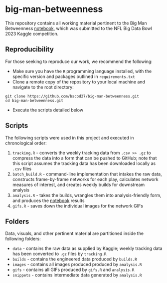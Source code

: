 # big-man-betweenness
This repository contains all working material pertinent to the Big Man Betweenness [notebook](https://www.kaggle.com/code/brunoscodari/big-man-betweenness-bmb), which was submitted to the NFL Big Data Bowl 2023 Kaggle competition. 

## Reproducibility
For those seeking to reproduce our work, we recommend the following: 
- Make sure you have the `R` programming language installed, with the specific version and packages outlined in `requirements.txt`
- Clone a remote copy of the repository to your local machine and navigate to the root directory:
```
git clone https://github.com/bscod27/big-man-betweenness.git
cd big-man-betweenness.git
``` 
- Execute the scripts detailed below

## Scripts
The following scripts were used in this project and executed in chronological order: 
1. `tracking.R` - converts the weekly tracking data from `.csv >> .gz` to compress the data into a form that can be pushed to GitHub; note that this script assumes the tracking data has been downloaded locally as `.csv` files
2. `batch_build.R` - command-line implementation that intakes the raw data, constructs frame-by-frame networks for each play, calculates network measures of interest, and creates weekly builds for downstream analysis 
3. `analysis.R` - takes the builds, wrangles them into analysis-friendly form, and produces the [notebook](https://www.kaggle.com/code/brunoscodari/big-man-betweenness-bmb) results
4. `gifs.R` - saves down the individual images for the network GIFs

## Folders
Data, visuals, and other pertinent material are partitioned inside the following folders:
- `data` - contains the raw data as supplied by Kaggle; weekly tracking data has been converted to `.gz` files by `tracking.R`
- `builds` - contains the engineered data produced by `builds.R`
- `images` - contains all images produced produced by `analysis.R` 
- `gifs` - contains all GIFs produced by `gifs.R` and `analysis.R`
- `snippets` - contains intermediate data generated by `analysis.R`
